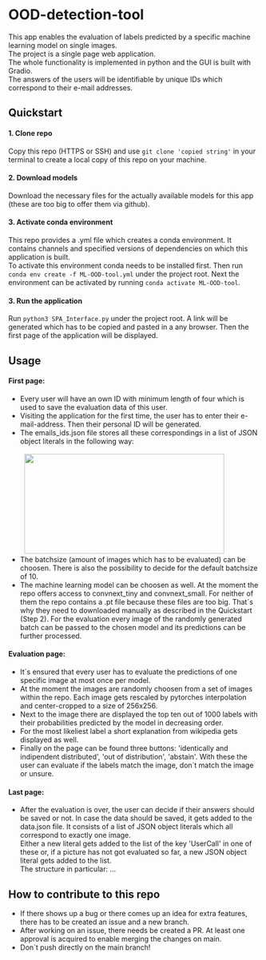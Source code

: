 # OOD-detection-tool

This app enables the evaluation of labels predicted by a specific machine learning model on single images. \
The project is a single page web application. \
The whole functionality is implemented in python and the GUI is built with Gradio. \
The answers of the users will be identifiable by unique IDs which correspond to their e-mail addresses.

## Quickstart

#### 1. Clone repo 
Copy this repo (HTTPS or SSH) and use `git clone 'copied string'` in your terminal to create a local copy of this repo on your machine.

#### 2. Download models
Download the necessary files for the actually available models for this app (these are too big to offer them via github). 

#### 3. Activate conda environment
This repo provides a .yml file which creates a conda environment. It contains channels and specified versions of dependencies on which this application is built. \
To activate this environment conda needs to be installed first. Then run `conda env create -f ML-OOD-tool.yml` under the project root. Next the environment can be activated by running `conda activate ML-OOD-tool`.

#### 3. Run the application
Run `python3 SPA_Interface.py` under the project root. A link will be generated which has to be copied and pasted in a any browser. Then the first page of the application will be displayed.

## Usage

#### First page:
- Every user will have an own ID with minimum length of four which is used to save the evaluation data of this user.
- Visiting the application for the first time, the user has to enter their e-mail-address. Then their personal ID will be generated.
- The emails_ids.json file stores all these correspondings in a list of JSON object literals in the following way: \
&nbsp; \
&nbsp; <img src="https://github.com/ML-Team-Projekt/OOD-detection-tool/assets/116190225/29fbb308-e2fb-4cd9-816f-4cb3fba34e9c)" width="400" height="200">
- The batchsize (amount of images which has to be evaluated) can be choosen. There is also the possibility to decide for the default batchsize of 10.
- The machine learning model can be choosen as well. At the moment the repo offers access to convnext_tiny and convnext_small. For neither of them the repo contains a .pt file because these files are too big. That´s why they need to downloaded manually as described in the Quickstart (Step 2). For the evaluation every image of the randomly generated batch can be passed to the chosen model and its predictions can be further processed. 

#### Evaluation page:
- It´s ensured that every user has to evaluate the predictions of one specific image at most once per model.
- At the moment the images are randomly choosen from a set of images within the repo. Each image gets rescaled by pytorches interpolation and center-cropped to a size of 256x256.
-  Next to the image there are displayed the top ten out of 1000 labels with their probabilities predicted by the model in decreasing order.
-  For the most likeliest label a short explanation from wikipedia gets displayed as well.
-  Finally on the page can be found three buttons: 'identically and indipendent distributed', 'out of distribution', 'abstain'. With these the user can evaluate if the labels match the image, don´t match the image or unsure.

#### Last page:
- After the evaluation is over, the user can decide if their answers should be saved or not. In case the data should be saved, it gets added to the data.json file. It consists of a list of JSON object literals which all correspond to exactly one image. \
Either a new literal gets added to the list of the key 'UserCall' in one of these or, if a picture has not got evaluated so far, a new JSON object literal gets added to the list. \
The structure in particular: ...

## How to contribute to this repo
- If there shows up a bug or there comes up an idea for extra features, there has to be created an issue and a new branch.
- After working on an issue, there needs be created a PR. At least one approval is acquired to enable merging the changes on main.
- Don´t push directly on the main branch!
